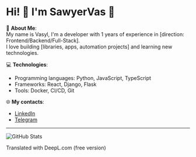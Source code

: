 # Hi! 👋 I'm SawyerVas 👋

🌟 **About Me**:  
My name is Vasyl, I'm a developer with 1 years of experience in [direction: Frontend/Backend/Full-Stack].  
I love building [libraries, apps, automation projects] and learning new technologies.  

💻 **Technologies**:  
- Programming languages: Python, JavaScript, TypeScript  
- Frameworks: React, Django, Flask  
- Tools: Docker, CI/CD, Git  

🌐 **My contacts**:
- [LinkedIn](https://www.linkedin.com/in/vasyl-yukhymuk-194046173/)
- [Telegram](https://t.me/sh1zzy1)

---

![GitHub Stats](https://github-readme-stats.vercel.app/api?username=SawyerVas&show_icons=true&theme=radical)  

Translated with DeepL.com (free version)
